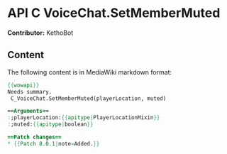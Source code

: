 # API C VoiceChat.SetMemberMuted

**Contributor:** KethoBot

## Content

The following content is in MediaWiki markdown format:

```mediawiki
{{wowapi}}
Needs summary.
 C_VoiceChat.SetMemberMuted(playerLocation, muted)

==Arguments==
:;playerLocation:{{apitype|PlayerLocationMixin}}
:;muted:{{apitype|boolean}}

==Patch changes==
* {{Patch 8.0.1|note=Added.}}
```
